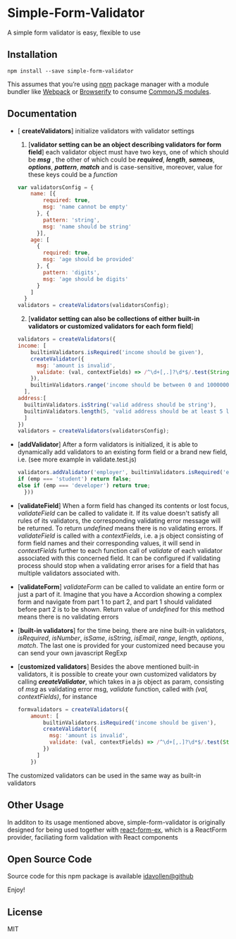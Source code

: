 Simple-Form-Validator
=========================

A simple form validator is easy, flexible to use


## Installation



```
npm install --save simple-form-validator

```

This assumes that you’re using [npm](http://npmjs.com/) package manager with a module bundler like [Webpack](http://webpack.github.io) or [Browserify](http://browserify.org/) to consume [CommonJS modules](http://webpack.github.io/docs/commonjs.html).



## Documentation

- [ **createValidators**] initialize validators with validator settings
	1. [**validator setting can be an object describing validators for form field**] each validator object must have two keys, one of which should be **_msg_** , the other of which could be **_required_**, **_length_**, **_sameas_**, **_options_**, **_pattern_**, **_match_** and is case-sensitive, moreover, value for these keys could be a *function*
	
    ```javascript
  	var validatorsConfig = {
        name: [{
            required: true,
            msg: 'name cannot be empty'
          }, {
            pattern: 'string',
            msg: 'name should be string'
          }],
        age: [
          {
            required: true,
            msg: 'age should be provided'
          }, {
            pattern: 'digits',
            msg: 'age should be digits'
          }
        ]
      }
    validators = createValidators(validatorsConfig);

    ```
      
	2. [**validator setting can also be collections of either built-in validators or customized validators for each form field**]
	```javascript
	validators = createValidators({
    income: [
        builtinValidators.isRequired('income should be given'), 
        createValidator({
          msg: 'amount is invalid',
          validate: (val, contextFields) => /^\d+[,.]?\d*$/.test(String(val))
        }), 
        builtinValidators.range('income should be between 0 and 100000000', 0, 100000000)
      ],
    address:[
      builtinValidators.isString('valid address should be string'), 
      builtinValidators.length(5, 'valid address should be at least 5 letters')
      ]
    })
    validators = createValidators(validatorsConfig);
    ```
		
- [**addValidator**] After a form validators is initialized, it is able to dynamically add validators to an existing form field or a brand new field, i.e. (see more example in validate.test.js) 
            
    ```javascript
	validators.addValidator('employer', builtinValidators.isRequired('employer should be provided', function() {
    if (emp === 'student') return false;
    else if (emp === 'developer') return true;
      }))
    ```
- [**validateField**] When a form field has changed its contents or lost focus, *validateField* can be called to validate it. If its value doesn't satisfy all rules of its validators, the corresponding validating error message will be returned. To return *undefined* means there is no validating errors. If *validateField* is called with a *contextFields*, i.e. a js object consisting of form field names and their corresponding values, it will send in *contextFields* further to each function call of *validate* of each validator associated with this concerned field. It can be configured if validating process should stop when a validating error arises for a field that has multiple validators associated with.

- [**validateForm**] *validateForm* can be called to validate an entire form or just a part of it. Imagine that you have a Accordion showing a complex form and navigate from part 1 to part 2, and part 1 should validated before part 2 is to be shown. Return value of *undefined* for this method means there is no validating errors

- [**built-in validators**] for the time being, there are nine built-in validators, *isRequired*, *isNumber*, *isSame*, *isString*, *isEmail*, *range*, *length*, *options*, *match*. The last one is provided for your customized need because you can send your own javascript RegExp

- [**customized validators**] Besides the above mentioned built-in validators, it is possible to create your own customized validators by calling **_createValidator_**, which takes in a js object as param, consisting of *msg* as validating error msg, *validate* function, called with *(val, contextFields)*, for instance
	```javascript
	formvalidators = createValidators({
        amount: [
            builtinValidators.isRequired('income should be given'), 
            createValidator({
              msg: 'amount is invalid',
              validate: (val, contextFields) => /^\d+[,.]?\d*$/.test(String(val))
            })
          ]
        })
    ```
The customized validators can be used in the same way as built-in validators

## Other Usage

In additon to its usage mentioned above, simple-form-validator is originally designed for being used together with [react-form-ex](https://www.npmjs.com/package/react-form-ex), which is a ReactForm provider, faciliating form validation with React components

## Open Source Code

Source code for this npm package is available [idavollen@github](https://github.com/idavollen/simple-form-validator)


Enjoy!

## License

MIT
